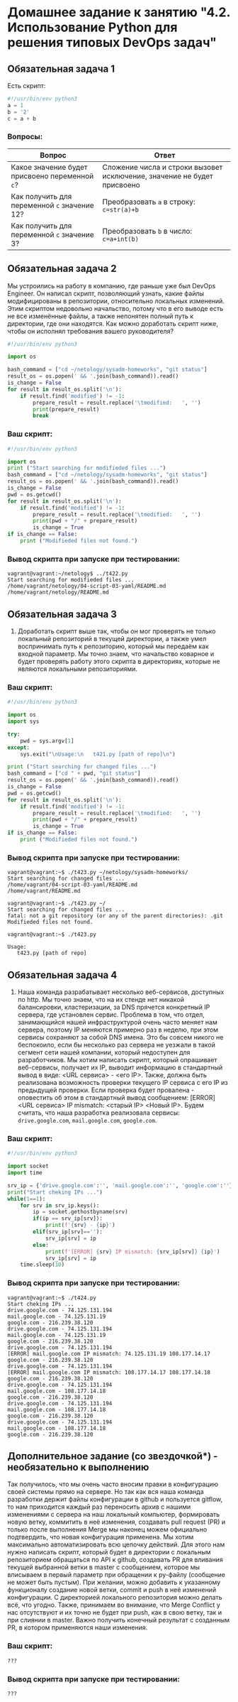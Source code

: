 # Домашнее задание к занятию "4.2. Использование Python для решения типовых DevOps задач"

## Обязательная задача 1

Есть скрипт:
```python
#!/usr/bin/env python3
a = 1
b = '2'
c = a + b
```

### Вопросы:
| Вопрос  | Ответ |
| ------------- | ------------- |
| Какое значение будет присвоено переменной `c`?  | Сложение числа и строки вызовет исключение, значение не будет присвоено  |
| Как получить для переменной `c` значение 12?  | Преобразовать `a` в строку: `c=str(a)+b` |
| Как получить для переменной `c` значение 3?  | Преобразовать `b` в число: `c=a+int(b)` |

## Обязательная задача 2
Мы устроились на работу в компанию, где раньше уже был DevOps Engineer. Он написал скрипт, позволяющий узнать, какие файлы модифицированы в репозитории, относительно локальных изменений. Этим скриптом недовольно начальство, потому что в его выводе есть не все изменённые файлы, а также непонятен полный путь к директории, где они находятся. Как можно доработать скрипт ниже, чтобы он исполнял требования вашего руководителя?

```python
#!/usr/bin/env python3

import os

bash_command = ["cd ~/netology/sysadm-homeworks", "git status"]
result_os = os.popen(' && '.join(bash_command)).read()
is_change = False
for result in result_os.split('\n'):
    if result.find('modified') != -1:
        prepare_result = result.replace('\tmodified:   ', '')
        print(prepare_result)
        break
```

### Ваш скрипт:
```python
#!/usr/bin/env python3

import os
print ("Start searching for modifieded files ...")
bash_command = ["cd ~/netology/sysadm-homeworks", "git status"]
result_os = os.popen(' && '.join(bash_command)).read()
is_change = False
pwd = os.getcwd()
for result in result_os.split('\n'):
    if result.find('modified') != -1:
        prepare_result = result.replace('\tmodified:   ', '')
        print(pwd + "/" + prepare_result)
        is_change = True
if is_change == False:
    print ("Modifieded files not found.")
```

### Вывод скрипта при запуске при тестировании:
```
vagrant@vagrant:~/netology$ ../t422.py
Start searching for modifieded files ...
/home/vagrant/netology/04-script-03-yaml/README.md
/home/vagrant/netology/README.md
```

## Обязательная задача 3
1. Доработать скрипт выше так, чтобы он мог проверять не только локальный репозиторий в текущей директории, а также умел воспринимать путь к репозиторию, который мы передаём как входной параметр. Мы точно знаем, что начальство коварное и будет проверять работу этого скрипта в директориях, которые не являются локальными репозиториями.

### Ваш скрипт:
```python
#!/usr/bin/env python3

import os
import sys

try:
    pwd = sys.argv[1]
except:
    sys.exit("\nUsage:\n   t421.py [path of repo]\n")

print ("Start searching for changed files ...")
bash_command = ["cd " + pwd, "git status"]
result_os = os.popen(' && '.join(bash_command)).read()
is_change = False
pwd = os.getcwd()
for result in result_os.split('\n'):
    if result.find('modified') != -1:
        prepare_result = result.replace('\tmodified:   ', '')
        print(pwd + "/" + prepare_result)
        is_change = True
if is_change == False:
    print ("Modifieded files not found.")
```

### Вывод скрипта при запуске при тестировании:
```
vagrant@vagrant:~$ ./t423.py ~/netology/sysadm-homeworks/
Start searching for changed files ...
/home/vagrant/04-script-03-yaml/README.md
/home/vagrant/README.md

vagrant@vagrant:~$ ./t423.py ~/
Start searching for changed files ...
fatal: not a git repository (or any of the parent directories): .git
Modifieded files not found.

vagrant@vagrant:~$ ./t423.py

Usage:
   t423.py [path of repo]

```

## Обязательная задача 4
1. Наша команда разрабатывает несколько веб-сервисов, доступных по http. Мы точно знаем, что на их стенде нет никакой балансировки, кластеризации, за DNS прячется конкретный IP сервера, где установлен сервис. Проблема в том, что отдел, занимающийся нашей инфраструктурой очень часто меняет нам сервера, поэтому IP меняются примерно раз в неделю, при этом сервисы сохраняют за собой DNS имена. Это бы совсем никого не беспокоило, если бы несколько раз сервера не уезжали в такой сегмент сети нашей компании, который недоступен для разработчиков. Мы хотим написать скрипт, который опрашивает веб-сервисы, получает их IP, выводит информацию в стандартный вывод в виде: <URL сервиса> - <его IP>. Также, должна быть реализована возможность проверки текущего IP сервиса c его IP из предыдущей проверки. Если проверка будет провалена - оповестить об этом в стандартный вывод сообщением: [ERROR] <URL сервиса> IP mismatch: <старый IP> <Новый IP>. Будем считать, что наша разработка реализовала сервисы: `drive.google.com`, `mail.google.com`, `google.com`.

### Ваш скрипт:
```python
#!/usr/bin/env python3

import socket
import time

srv_ip = {'drive.google.com':'', 'mail.google.com':'', 'google.com':''}
print("Start cheking IPs ...")
while(1==1):
    for srv in srv_ip.keys():
        ip = socket.gethostbyname(srv)
        if(ip == srv_ip[srv]):
            print(f'{srv} - {ip}')
        elif(srv_ip[srv]==''):
            srv_ip[srv] = ip
        else:
            print(f'[ERROR] {srv} IP mismatch: {srv_ip[srv]} {ip}')
            srv_ip[srv] = ip
    time.sleep(10)
```

### Вывод скрипта при запуске при тестировании:
```
vagrant@vagrant:~$ ./t424.py
Start cheking IPs ...
drive.google.com - 74.125.131.194
mail.google.com - 74.125.131.19
google.com - 216.239.38.120
drive.google.com - 74.125.131.194
mail.google.com - 74.125.131.19
google.com - 216.239.38.120
drive.google.com - 74.125.131.194
[ERROR] mail.google.com IP mismatch: 74.125.131.19 108.177.14.17
google.com - 216.239.38.120
drive.google.com - 74.125.131.194
[ERROR] mail.google.com IP mismatch: 108.177.14.17 108.177.14.18
google.com - 216.239.38.120
drive.google.com - 74.125.131.194
mail.google.com - 108.177.14.18
google.com - 216.239.38.120
drive.google.com - 74.125.131.194
mail.google.com - 108.177.14.18
google.com - 216.239.38.120
drive.google.com - 74.125.131.194
mail.google.com - 108.177.14.18
google.com - 216.239.38.120
```

## Дополнительное задание (со звездочкой*) - необязательно к выполнению

Так получилось, что мы очень часто вносим правки в конфигурацию своей системы прямо на сервере. Но так как вся наша команда разработки держит файлы конфигурации в github и пользуется gitflow, то нам приходится каждый раз переносить архив с нашими изменениями с сервера на наш локальный компьютер, формировать новую ветку, коммитить в неё изменения, создавать pull request (PR) и только после выполнения Merge мы наконец можем официально подтвердить, что новая конфигурация применена. Мы хотим максимально автоматизировать всю цепочку действий. Для этого нам нужно написать скрипт, который будет в директории с локальным репозиторием обращаться по API к github, создавать PR для вливания текущей выбранной ветки в master с сообщением, которое мы вписываем в первый параметр при обращении к py-файлу (сообщение не может быть пустым). При желании, можно добавить к указанному функционалу создание новой ветки, commit и push в неё изменений конфигурации. С директорией локального репозитория можно делать всё, что угодно. Также, принимаем во внимание, что Merge Conflict у нас отсутствуют и их точно не будет при push, как в свою ветку, так и при слиянии в master. Важно получить конечный результат с созданным PR, в котором применяются наши изменения. 

### Ваш скрипт:
```python
???
```

### Вывод скрипта при запуске при тестировании:
```
???
```